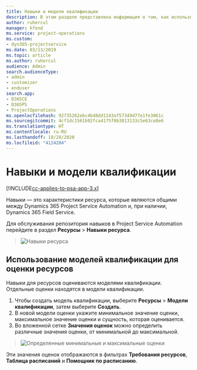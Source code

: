 ```yaml
---
title: Навыки и модели квалификации
description: В этом разделе представлена информация о том, как использовать навыки и модели квалификации.
author: ruhercul
manager: kfend
ms.service: project-operations
ms.custom:
- dyn365-projectservice
ms.date: 03/13/2019
ms.topic: article
ms.author: ruhercul
audience: Admin
search.audienceType:
- admin
- customizer
- enduser
search.app:
- D365CE
- D365PS
- ProjectOperations
ms.openlocfilehash: 92735262ebc4b48dd1143af57349d77e1fe3061c
ms.sourcegitcommit: 4cf1dc1561b92fca4175f0b3813133c5e63ce8e6
ms.translationtype: HT
ms.contentlocale: ru-RU
ms.lasthandoff: 10/28/2020
ms.locfileid: "4124204"
---
```

# <a name="skills-and-proficiency-models"></a>Навыки и модели квалификации

[!INCLUDE[cc-applies-to-psa-app-3.x](../includes/cc-applies-to-psa-app-3x.md)]

Навыки — это характеристики ресурса, которые являются общими между Dynamics 365 Project Service Automation и, при наличии, Dynamics 365 Field Service. 

Для обслуживания репозитория навыков в Project Service Automation перейдите в раздел **Ресурсы** \> **Навыки ресурса**. 

> ![Навыки ресурса](media/Resource-Management-image84.png)

## <a name="use-proficiency-models-to-rate-resources"></a>Использование моделей квалификации для оценки ресурсов

Навыки для ресурсов оцениваются моделями квалификации. Отдельные оценки находятся в модели квалификации. 

1. Чтобы создать модель квалификации, выберите **Ресурсы** \> **Модели квалификации**, затем выберите **Создать**.
2. В новой модели оценки укажите минимальное значение оценки, максимальное значение оценки и сущность, которая оценивается.
3. Во вложенной сетке **Значения оценок** можно определить различные значения оценки, от минимальной до максимальной.

> ![Определенные минимальные и максимальные оценки](media/Resource-Management-image85.png)

Эти значения оценок отображаются в фильтрах **Требования ресурсов**, **Таблица расписаний** и **Помощник по расписанию**.
